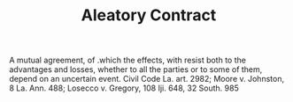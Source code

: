 ---
title: Aleatory Contract
letter: A
permalink: "/definitions/aleatory-contract.html"
body: A mutual agreement, of .which the effects, with resist both to the advantages
  and losses, whether to all the parties or to some of them, depend on an uncertain
  event. Civil Code La. art. 2982; Moore v. Johnston, 8 La. Ann. 488; Losecco v. Gregory,
  108 Iji. 648, 32 South. 985
published_at: '2018-07-07'
layout: post
---